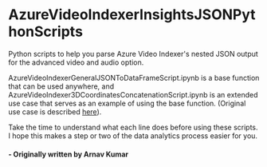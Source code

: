 # AzureVideoIndexerInsightsJSONPythonScripts
Python scripts to help you parse Azure Video Indexer's nested JSON output for the advanced video and audio option.

AzureVideoIndexerGeneralJSONToDataFrameScript.ipynb is a base function that can be used anywhere, and AzureVideoIndexer3DCoordinatesConcatenationScript.ipynb is an extended use case that serves as an example of using the base function. (Original use case is described [here](https://w2.mat.ucsb.edu/forum/viewtopic.php?f=88&t=377&p=2528&sid=d9c3eea3a50afd0ab8409c6b57d98f06#p2528)).

Take the time to understand what each line does before using these scripts. I hope this makes a step or two of the data analytics process easier for you.


#### - Originally written by Arnav Kumar
